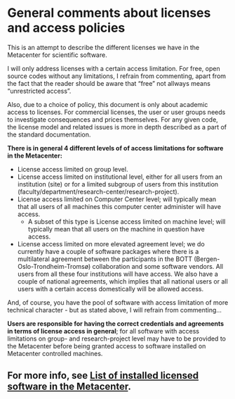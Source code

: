 # General comments about licenses and access policies

This is an attempt to describe the different licenses we have in the Metacenter for scientific software.

I will only address licenses with a certain access limitation. For free, open source codes without any limitations, I refrain from commenting, apart from the fact that the reader should be aware that “free” not allways means “unrestricted access”.

Also, due to a choice of policy, this document is only about academic access to licenses. For commercial licenses, the user or user groups needs to investigate consequences and prices themselves. For any given code, the license model and related issues is more in depth described as a part of the standard documentation.

**There is in general  4 different levels of of access limitations for software in the Metacenter:**

* License access limited on group level.
* License access limited on institutional level, either for all users from an institution (site) or for a limited subgroup of users from this institution (faculty/department/research-center/research-project).
* License access limited on Computer Center level; will typically mean that all users of all machines this computer center administer will have access.
	* A subset of this type is License access limited on machine level; will typically mean that all users on the machine in question have access.
* License access limited on more elevated agreement level; we do currently have a couple of software packages where there is a multilateral agreement between the participants in the BOTT (Bergen-Oslo-Trondheim-Tromsø) collaboration and some software vendors. All users from all these four institutions will have access. We also have a couple of national agreements, which implies that all national users or all users with a certain access domestically will be allowed access.

And, of course, you have the pool of software with access limitation of more technical character - but as stated above, I will refrain from commenting...

**Users are responsible for having the correct credentials and agreements in terms of license access in general**; for all software with access limitations on group- and research-project level may have to be provided to the Metacenter before being granted access to software installed on Metacenter controlled machines.

## For more info, see [List of installed licensed software in the Metacenter](software-list.md).


